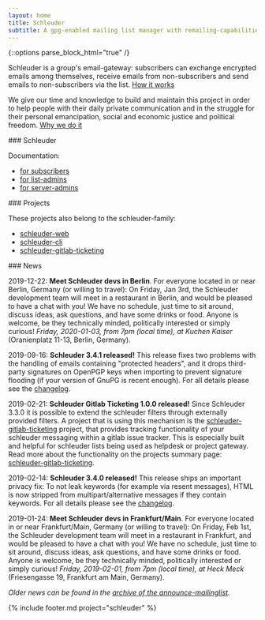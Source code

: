 ```yaml
---
layout: home
title: Schleuder
subtitle: A gpg-enabled mailing list manager with remailing-capabilities.
---
```


{::options parse_block_html="true" /}

Schleuder is a group's email-gateway: subscribers can exchange encrypted emails among themselves, receive emails from non-subscribers and send emails to non-subscribers via the list. [How it works](schleuder/docs/concept.html)

We give our time and knowledge to build and maintain this project in order to help people with their daily private communication and in the struggle for their personal emancipation, social and economic justice and political freedom. [Why we do it](MISSION_STATEMENT.html)

<div class='row'>
<div class='block smallblock'>
### Schleuder

Documentation:

* [for subscribers](schleuder/docs/subscribers.html)
* [for list-admins](schleuder/docs/list-admins.html)
* [for server-admins](schleuder/docs/server-admins.html)
</div>

<div class='block smallblock'>
### Projects

These projects also belong to the schleuder-family:

* [schleuder-web](schleuder-web)
* [schleuder-cli](schleuder-cli)
* [schleuder-gitlab-ticketing](schleuder-gitlab-ticketing)
</div>
</div>


<div class='block' id='news'>
### News

<span class='date'>2019-12-22</span>: **Meet Schleuder devs in Berlin**. For everyone located in or near Berlin, Germany (or willing to travel): On Friday, Jan 3rd, the Schleuder development team will meet in a restaurant in Berlin, and would be pleased to have a chat with you! We have no schedule, just time to sit around, discuss ideas, ask questions, and have some drinks or food. Anyone is welcome, be they technically minded, politically interested or simply curious! *Friday, 2020-01-03, from 7pm (local time), at Kuchen Kaiser* (Oranienplatz 11-13, Berlin, Germany).

<span class='date'>2019-09-16</span>: **Schleuder 3.4.1 released!** This release fixes two problems with the handling of emails containing "protected headers", and it drops third-party signatures on OpenPGP keys when importing to prevent signature flooding (if your version of GnuPG is recent enough). For all details please see the [changelog](https://0xacab.org/schleuder/schleuder/blob/master/CHANGELOG.md#341-2019-09-16).

<span class='date'>2019-02-21</span>: **Schleuder Gitlab Ticketing 1.0.0 released!** Since Schleuder 3.3.0 it is possible to extend the schleuder filters through externally provided filters. A project that is using this mechanism is the [schleuder-gitlab-ticketing](schleuder-gitlab-ticketing) project, that provides tracking functionality of your schleuder messaging within a gitlab issue tracker. This is especially built and helpful for schleuder lists being used as helpdesk or project gateway. Read more about the functionality on the projects summary page: [schleuder-gitlab-ticketing](schleuder-gitlab-ticketing).

<span class='date'>2019-02-14</span>: **Schleuder 3.4.0 released!** This release ships an important privacy fix: To not leak keywords (for example via resent messages), HTML is now stripped from multipart/alternative messages if they contain keywords. For all details please see the [changelog](https://0xacab.org/schleuder/schleuder/blob/master/CHANGELOG.md#340-2019-02-14).

<span class='date'>2019-01-24</span>: **Meet Schleuder devs in Frankfurt/Main**. For everyone located in or near Frankfurt/Main, Germany (or willing to travel): On Friday, Feb 1st, the Schleuder development team will meet in a restaurant in Frankfurt, and would be pleased to have a chat with you! We have no schedule, just time to sit around, discuss ideas, ask questions, and have some drinks or food. Anyone is welcome, be they technically minded, politically interested or simply curious! *Friday, 2019-02-01, from 7pm (local time), at Heck Meck* (Friesengasse 19, Frankfurt am Main, Germany).


*Older news can be found in the [archive of the announce-mailinglist](https://lists.nadir.org/pipermail/schleuder-announce).*
</div>

{% include footer.md project="schleuder" %}
